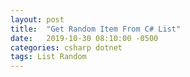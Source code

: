 ```yaml
---
layout: post
title:  "Get Random Item From C# List"
date:   2019-10-30 08:10:00 -0500
categories: csharp dotnet
tags: List Random
---
```


